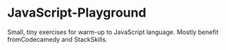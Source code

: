# JavaScript-Playground
 Small, tiny exercises for warm-up to JavaScript language. Mostly benefit fromCodecamedy and StackSkills. 
